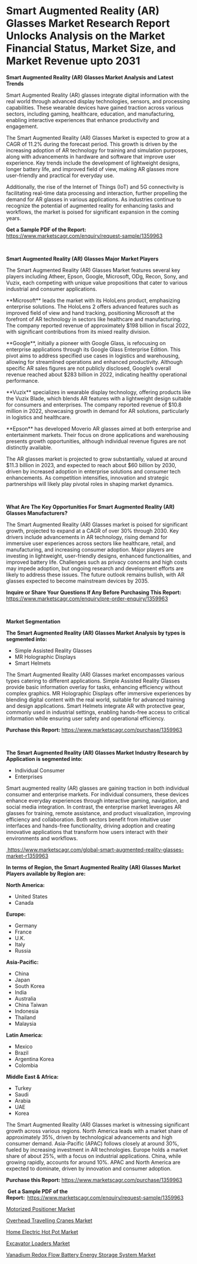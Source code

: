 <p><h1>Smart Augmented Reality (AR) Glasses Market Research Report Unlocks Analysis on the Market Financial Status, Market Size, and Market Revenue upto 2031</h1></p><p><strong>Smart Augmented Reality (AR) Glasses Market Analysis and Latest Trends</strong></p>
<p><p>Smart Augmented Reality (AR) glasses integrate digital information with the real world through advanced display technologies, sensors, and processing capabilities. These wearable devices have gained traction across various sectors, including gaming, healthcare, education, and manufacturing, enabling interactive experiences that enhance productivity and engagement.</p><p>The Smart Augmented Reality (AR) Glasses Market is expected to grow at a CAGR of 11.2% during the forecast period. This growth is driven by the increasing adoption of AR technology for training and simulation purposes, along with advancements in hardware and software that improve user experience. Key trends include the development of lightweight designs, longer battery life, and improved field of view, making AR glasses more user-friendly and practical for everyday use. </p><p>Additionally, the rise of the Internet of Things (IoT) and 5G connectivity is facilitating real-time data processing and interaction, further propelling the demand for AR glasses in various applications. As industries continue to recognize the potential of augmented reality for enhancing tasks and workflows, the market is poised for significant expansion in the coming years.</p></p>
<p><strong>Get a Sample PDF of the Report:&nbsp;</strong> <a href="https://www.marketscagr.com/enquiry/request-sample/1359963?utm_campaign=1097&utm_medium=2&utm_source=Github&utm_content=ia&utm_term=05122024&utm_id=smart-augmented-reality-ar-glasses">https://www.marketscagr.com/enquiry/request-sample/1359963</a></p>
<p>&nbsp;</p>
<p><strong>Smart Augmented Reality (AR) Glasses Major Market Players</strong></p>
<p><p>The Smart Augmented Reality (AR) Glasses Market features several key players including Atheer, Epson, Google, Microsoft, ODg, Recon, Sony, and Vuzix, each competing with unique value propositions that cater to various industrial and consumer applications.</p><p>**Microsoft** leads the market with its HoloLens product, emphasizing enterprise solutions. The HoloLens 2 offers advanced features such as improved field of view and hand tracking, positioning Microsoft at the forefront of AR technology in sectors like healthcare and manufacturing. The company reported revenue of approximately $198 billion in fiscal 2022, with significant contributions from its mixed reality division.</p><p>**Google**, initially a pioneer with Google Glass, is refocusing on enterprise applications through its Google Glass Enterprise Edition. This pivot aims to address specified use cases in logistics and warehousing, allowing for streamlined operations and enhanced productivity. Although specific AR sales figures are not publicly disclosed, Google’s overall revenue reached about $283 billion in 2022, indicating healthy operational performance.</p><p>**Vuzix** specializes in wearable display technology, offering products like the Vuzix Blade, which blends AR features with a lightweight design suitable for consumers and enterprises. The company reported revenue of $10.8 million in 2022, showcasing growth in demand for AR solutions, particularly in logistics and healthcare.</p><p>**Epson** has developed Moverio AR glasses aimed at both enterprise and entertainment markets. Their focus on drone applications and warehousing presents growth opportunities, although individual revenue figures are not distinctly available.</p><p>The AR glasses market is projected to grow substantially, valued at around $11.3 billion in 2023, and expected to reach about $60 billion by 2030, driven by increased adoption in enterprise solutions and consumer tech enhancements. As competition intensifies, innovation and strategic partnerships will likely play pivotal roles in shaping market dynamics.</p></p>
<p>&nbsp;</p>
<p><strong>What Are The Key Opportunities For Smart Augmented Reality (AR) Glasses Manufacturers?</strong></p>
<p><p>The Smart Augmented Reality (AR) Glasses market is poised for significant growth, projected to expand at a CAGR of over 30% through 2030. Key drivers include advancements in AR technology, rising demand for immersive user experiences across sectors like healthcare, retail, and manufacturing, and increasing consumer adoption. Major players are investing in lightweight, user-friendly designs, enhanced functionalities, and improved battery life. Challenges such as privacy concerns and high costs may impede adoption, but ongoing research and development efforts are likely to address these issues. The future outlook remains bullish, with AR glasses expected to become mainstream devices by 2035.</p></p>
<p><strong>Inquire or Share Your Questions If Any Before Purchasing This Report:</strong> <a href="https://www.marketscagr.com/enquiry/pre-order-enquiry/1359963?utm_campaign=1097&utm_medium=2&utm_source=Github&utm_content=ia&utm_term=05122024&utm_id=smart-augmented-reality-ar-glasses">https://www.marketscagr.com/enquiry/pre-order-enquiry/1359963</a></p>
<p>&nbsp;</p>
<p><strong>Market Segmentation</strong></p>
<p><strong>The Smart Augmented Reality (AR) Glasses Market Analysis by types is segmented into:</strong></p>
<p><ul><li>Simple Assisted Reality Glasses</li><li>MR Holographic Displays</li><li>Smart Helmets</li></ul></p>
<p><p>The Smart Augmented Reality (AR) Glasses market encompasses various types catering to different applications. Simple Assisted Reality Glasses provide basic information overlay for tasks, enhancing efficiency without complex graphics. MR Holographic Displays offer immersive experiences by blending digital content with the real world, suitable for advanced training and design applications. Smart Helmets integrate AR with protective gear, commonly used in industrial settings, enabling hands-free access to critical information while ensuring user safety and operational efficiency.</p></p>
<p><strong>Purchase this Report:&nbsp;</strong><a href="https://www.marketscagr.com/purchase/1359963?utm_campaign=1097&utm_medium=2&utm_source=Github&utm_content=ia&utm_term=05122024&utm_id=smart-augmented-reality-ar-glasses">https://www.marketscagr.com/purchase/1359963</a></p>
<p>&nbsp;</p>
<p><strong>The Smart Augmented Reality (AR) Glasses Market Industry Research by Application is segmented into:</strong></p>
<p><ul><li>Individual Consumer</li><li>Enterprises</li></ul></p>
<p><p>Smart augmented reality (AR) glasses are gaining traction in both individual consumer and enterprise markets. For individual consumers, these devices enhance everyday experiences through interactive gaming, navigation, and social media integration. In contrast, the enterprise market leverages AR glasses for training, remote assistance, and product visualization, improving efficiency and collaboration. Both sectors benefit from intuitive user interfaces and hands-free functionality, driving adoption and creating innovative applications that transform how users interact with their environments and workflows.</p></p>
<p><a href="https://www.marketscagr.com/global-smart-augmented-reality-glasses-market-r1359963?utm_campaign=1097&utm_medium=2&utm_source=Github&utm_content=ia&utm_term=05122024&utm_id=smart-augmented-reality-ar-glasses">&nbsp;https://www.marketscagr.com/global-smart-augmented-reality-glasses-market-r1359963</a></p>
<p><strong>In terms of Region, the Smart Augmented Reality (AR) Glasses Market Players available by Region are:</strong></p>
<p>
    <p> <strong> North America: </strong>
        <ul>
            <li>United States</li>
            <li>Canada</li>
        </ul>
        </p> 
    <p> <strong> Europe: </strong>
        <ul>
            <li>Germany</li>
            <li>France</li>
            <li>U.K.</li>
            <li>Italy</li>
            <li>Russia</li>
        </ul>
        </p> 
    <p> <strong> Asia-Pacific: </strong>
        <ul>
            <li>China</li>
            <li>Japan</li>
            <li>South Korea</li>
            <li>India</li>
            <li>Australia</li>
            <li>China Taiwan</li>
            <li>Indonesia</li>
            <li>Thailand</li>
            <li>Malaysia</li>
        </ul>
        </p> 
    <p> <strong> Latin America: </strong>
        <ul>
            <li>Mexico</li>
            <li>Brazil</li>
            <li>Argentina Korea</li>
            <li>Colombia</li>
        </ul>
        </p> 
    <p> <strong> Middle East & Africa: </strong>
        <ul>
            <li>Turkey</li>
            <li>Saudi</li>
            <li>Arabia</li>
            <li>UAE</li>
            <li>Korea</li>
        </ul>
    </p>
    </p>
<p><p>The Smart Augmented Reality (AR) Glasses market is witnessing significant growth across various regions. North America leads with a market share of approximately 35%, driven by technological advancements and high consumer demand. Asia-Pacific (APAC) follows closely at around 30%, fueled by increasing investment in AR technologies. Europe holds a market share of about 25%, with a focus on industrial applications. China, while growing rapidly, accounts for around 10%. APAC and North America are expected to dominate, driven by innovation and consumer adoption.</p></p>
<p><strong>Purchase this Report: </strong><a href="https://www.marketscagr.com/purchase/1359963?utm_campaign=1097&utm_medium=2&utm_source=Github&utm_content=ia&utm_term=05122024&utm_id=smart-augmented-reality-ar-glasses">https://www.marketscagr.com/purchase/1359963</a></p>
<p>&nbsp;<strong>Get a Sample PDF of the Report:&nbsp;&nbsp;</strong><a href="https://www.marketscagr.com/enquiry/request-sample/1359963?utm_campaign=1097&utm_medium=2&utm_source=Github&utm_content=ia&utm_term=05122024&utm_id=smart-augmented-reality-ar-glasses">https://www.marketscagr.com/enquiry/request-sample/1359963</a></p>
<p><strong></strong></p>
<p><p><a href="https://www.linkedin.com/pulse/motorized-positioner-market-forecasted-considering-factors-ijbbe?utm_campaign=1097&utm_medium=2&utm_source=Github&utm_content=ia&utm_term=05122024&utm_id=smart-augmented-reality-ar-glasses">Motorized Positioner Market</a></p><p><a href="https://www.linkedin.com/pulse/overhead-travelling-cranes-market-analysis-report-provides-q4y5e?utm_campaign=1097&utm_medium=2&utm_source=Github&utm_content=ia&utm_term=05122024&utm_id=smart-augmented-reality-ar-glasses">Overhead Travelling Cranes Market</a></p><p><a href="https://issuu.com/reportprime-2/docs/home-electric-hot-pot-market-size-2030.pptx?utm_campaign=1097&utm_medium=2&utm_source=Github&utm_content=ia&utm_term=05122024&utm_id=smart-augmented-reality-ar-glasses">Home Electric Hot Pot Market</a></p><p><a href="https://www.linkedin.com/pulse/projected-growth-excavator-loaders-market-from-2031-2024-0wdle?utm_campaign=1097&utm_medium=2&utm_source=Github&utm_content=ia&utm_term=05122024&utm_id=smart-augmented-reality-ar-glasses">Excavator Loaders Market</a></p><p><a href="https://issuu.com/reportprime-2/docs/vanadium-redox-flow-battery-energy-storage-system-?utm_campaign=1097&utm_medium=2&utm_source=Github&utm_content=ia&utm_term=05122024&utm_id=smart-augmented-reality-ar-glasses">Vanadium Redox Flow Battery Energy Storage System Market</a></p></p>